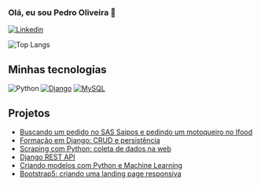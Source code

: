 ### Olá, eu sou Pedro Oliveira 👋

[![Linkedin](https://img.shields.io/badge/LinkedIn-0077B5?style=for-the-badge&logo=linkedin&logoColor=white)](https://www.linkedin.com/in/pedrooliveirape/)

![Top Langs](https://github-readme-stats.vercel.app/api/top-langs/?username=pedrooliveirape&layout=compact)

## Minhas tecnologias 

![Python](https://img.shields.io/badge/Python-14354C?style=for-the-badge&logo=python&logoColor=white) [![Django](https://img.shields.io/badge/Django-092E20?style=for-the-badge&logo=django&logoColor=white)](https://cursos.alura.com.br/degree/certificate/89626579-fbdf-4ab6-a521-19aa029447ed?lang=pt_BR) [![MySQL](https://img.shields.io/badge/MySQL-00000F?style=for-the-badge&logo=mysql&logoColor=white)](https://cursos.alura.com.br/certificate/757064ba-09e3-48a5-979b-bc916a11922f?lang=pt_BR)

## Projetos

- [Buscando um pedido no SAS Saipos e pedindo um motoqueiro no Ifood](https://github.com/pedrooliveirape/saipos_entrega-facil)
- [Formação em Django: CRUD e persistência](https://github.com/pedrooliveirape/alura-space-curso3)
- [Scraping com Python: coleta de dados na web](https://github.com/pedrooliveirape/scraping-com-python)
- [Django REST API](https://github.com/pedrooliveirape/escola_api_drf)
- [Criando modelos com Python e Machine Learning](https://github.com/pedrooliveirape/dio-projeto-covid-machine-learning)
- [Bootstrap5: criando uma landing page responsiva](https://github.com/pedrooliveirape/meterora_1)
